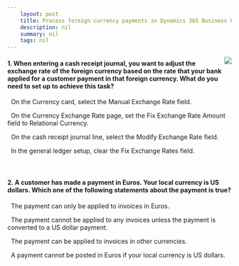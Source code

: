 ```yaml
---
    layout: post
    title: Process foreign currency payments in Dynamics 365 Business Central  
    description: nil
    summary: nil
    tags: nil
---
```



 <a target="_blank" href="https://docs.microsoft.com/en-us/learn/modules/foreign-currencies-dynamics-365-business-central/3-check/"><i class="fas fa-external-link-alt"></i> </a>
 <img align="right" src="https://docs.microsoft.com/en-us/learn/achievements/foreign-currencies-dynamics-365-business-central.svg">
####  1. When entering a cash receipt journal, you want to adjust the exchange rate of the foreign currency based on the rate that your bank applied for a customer payment in that foreign currency. What do you need to set up to achieve this task?


<i class='far fa-square'></i> &nbsp;&nbsp;On the Currency card, select the Manual Exchange Rate field.

<i class='fas fa-check-square' style='color: Dodgerblue;'></i> &nbsp;&nbsp;On the Currency Exchange Rate page, set the Fix Exchange Rate Amount field to Relational Currency.

<i class='far fa-square'></i> &nbsp;&nbsp;On the cash receipt journal line, select the Modify Exchange Rate field.

<i class='far fa-square'></i> &nbsp;&nbsp;In the general ledger setup, clear the Fix Exchange Rates field.
<br />
<br />
<br />

####  2. A customer has made a payment in Euros. Your local currency is US dollars. Which one of the following statements about the payment is true?


<i class='far fa-square'></i> &nbsp;&nbsp;The payment can only be applied to invoices in Euros.

<i class='far fa-square'></i> &nbsp;&nbsp;The payment cannot be applied to any invoices unless the payment is converted to a US dollar payment.

<i class='fas fa-check-square' style='color: Dodgerblue;'></i> &nbsp;&nbsp;The payment can be applied to invoices in other currencies.

<i class='far fa-square'></i> &nbsp;&nbsp;A payment cannot be posted in Euros if your local currency is US dollars.
<br />
<br />
<br />
